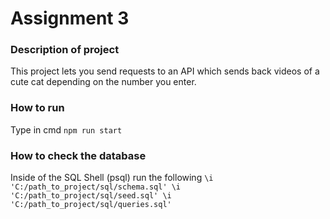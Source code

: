 # **Assignment 3**

### Description of project
This project lets you send requests to an API which sends back videos of a cute cat depending on the number you enter.

### How to run
Type in cmd ```npm run start```

### How to check the database
Inside of the SQL Shell (psql) run the following ```\i 'C:/path_to_project/sql/schema.sql' \i 'C:/path_to_project/sql/seed.sql' \i 'C:/path_to_project/sql/queries.sql'```
